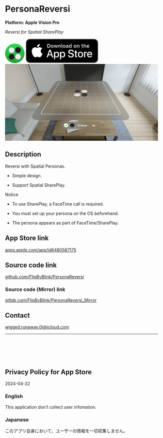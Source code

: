 PersonaReversi
==============
__Platform: Apple Vision Pro__

_Reversi for Spatial SharePlay_

<img src="PersonaReversi/Supporting files/README assets/icon.png" width="64">

<a href="https://apps.apple.com/app/id6480587175" target="blank">
    <img src="PersonaReversi/Supporting files/README assets/appstore_badge.svg">
</a>

<img src="PersonaReversi/Supporting files/README assets/screenshot1280w.jpg" width="640">


Description
------------
Reversi with Spatial Personas.

- Simple design.

- Support Spatial SharePlay.


Notice

- To use SharePlay, a FaceTime call is required.

- You must set up your persona on the OS beforehand.

- The persona appears as part of FaceTime/SharePlay.


App Store link
---------------
[apps.apple.com/app/id6480587175](https://apps.apple.com/app/id6480587175)


Source code link
-----------------
[github.com/FlipByBlink/PersonaReversi](https://github.com/FlipByBlink/PersonaReversi)

### Source code (Mirror) link
[gitlab.com/FlipByBlink/PersonaReversi_Mirror](https://gitlab.com/FlipByBlink/PersonaReversi_Mirror)


Contact
--------
wigged.runaway.0j@icloud.com


* * *

<br>
<br>
<br>
<br>


Privacy Policy for App Store
----------------------------
2024-04-22

### English
This application don't collect user infomation.

### Japanese
このアプリ自身において、ユーザーの情報を一切収集しません。


<br>
<br>
<br>
<br>


<!-- URL "Support page for App Store" -->
<!-- https://flipbyblink.github.io/PersonaReversi/ -->
<!-- URL "Privacy Policy for App Store" -->
<!-- https://flipbyblink.github.io/PersonaReversi/#privacy-policy-for-app-store -->
